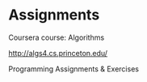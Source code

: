 # Assignments
Coursera course: Algorithms

http://algs4.cs.princeton.edu/

Programming Assignments &amp; Exercises
